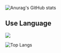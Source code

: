 
![Anurag's GitHub stats](https://github-readme-stats.vercel.app/api?username=shinho123&show_icons=true&theme=radical)


## Use Language
<img src="https://img.shields.io/badge/react-20232a.svg?style=for-the-badge&logo=react&logoColor=61DAFB" />

![Top Langs](https://github-readme-stats.vercel.app/api/top-langs/?username=shinho123&layout=compact)
